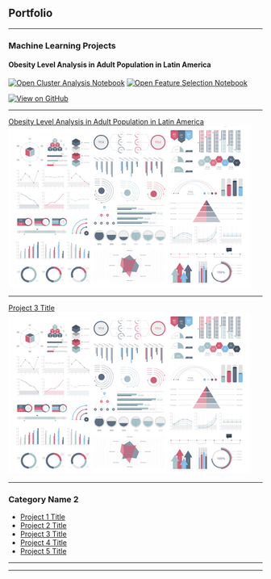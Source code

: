 ## Portfolio

---

### Machine Learning Projects

#### Obesity Level Analysis in Adult Population in Latin America 
[![Open Cluster Analysis Notebook](https://img.shields.io/badge/Jupyter-Open_Notebook-blue?logo=Jupyter)](projects/ClusterAnalysis-ObesityLevels.html)
[![Open Feature Selection Notebook](https://img.shields.io/badge/Jupyter-Open_Notebook-blue?logo=Jupyter)](projects/FeatureSelection-ObesityLevels.html)

[![View on GitHub](https://img.shields.io/badge/GitHub-View_on_GitHub-blue?logo=GitHub)](https://github.com/lacodyle/obesity_level_analysis)


---
[Obesity Level Analysis in Adult Population in Latin America](/projects/ClusterAnalysis-ObesityLevels.html)
<img src="images/dummy_thumbnail.jpg?raw=true"/>

---
[Project 3 Title](http://example.com/)
<img src="images/dummy_thumbnail.jpg?raw=true"/>

---

### Category Name 2

- [Project 1 Title](http://example.com/)
- [Project 2 Title](http://example.com/)
- [Project 3 Title](http://example.com/)
- [Project 4 Title](http://example.com/)
- [Project 5 Title](http://example.com/)

---




---

